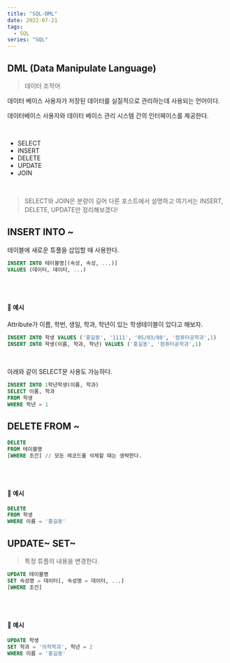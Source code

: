 ```yaml
---
title: "SQL-DML"
date: 2022-07-21
tags:
  - SQL
series: "SQL"
---
```


## DML (Data Manipulate Language)

> 데이터 조작어

데이터 베이스 사용자가 저장된 데이터를 실질적으로 관리하는데 사용되는 언어이다.<br/>

데이터베이스 사용자와 데이터 베이스 관리 시스템 간의 인터페이스를 제공한다.

<br/>

- SELECT
- INSERT
- DELETE
- UPDATE
- JOIN

<br/>

> SELECT와 JOIN은 분량이 길어 다른 포스트에서 설명하고 여기서는 INSERT, DELETE, UPDATE만 정리해보겠다!

## INSERT INTO ~

테이블에 새로운 튜플을 삽입할 때 사용한다.

```sql
INSERT INTO 테이블명[(속성, 속성, ...)]
VALUES (데이터, 데이터, ...)
```

<br/><br/>

#### 📌 예시

Attribute가 이름, 학번, 생일, 학과, 학년이 있는 학생테이블이 있다고 해보자.

```sql
INSERT INTO 학생 VALUES ('홍길동', '1111', '05/03/00', '컴퓨터공학과',1)
INSERT INTO 학생(이름, 학과, 학년) VALUES ('홍길동', '컴퓨터공학과',1)
```

<br/>

아래와 같이 SELECT문 사용도 가능하다.

```sql
INSERT INTO 1학년학생(이름, 학과)
SELECT 이름, 학과
FROM 학생
WHERE 학년 = 1
```

## DELETE FROM ~

```sql
DELETE
FROM 테이블명
[WHERE 조건] // 모든 레코드를 삭제할 때는 생략한다.
```

<br/><br/>

#### 📌 예시

```sql
DELETE
FROM 학생
WHERE 이름 = '홍길동'
```

## UPDATE~ SET~

> 특정 튜플의 내용을 변경한다.

```sql
UPDATE 테이블명
SET 속성명 = 데이터[, 속성명 = 데이터, ...]
[WHERE 조건]
```

<br/>

<br/>

#### 📌 예시

```sql
UPDATE 학생
SET 학과 = '의적학과', 학년 = 2
WHERE 이름 = '홍길동'
```
